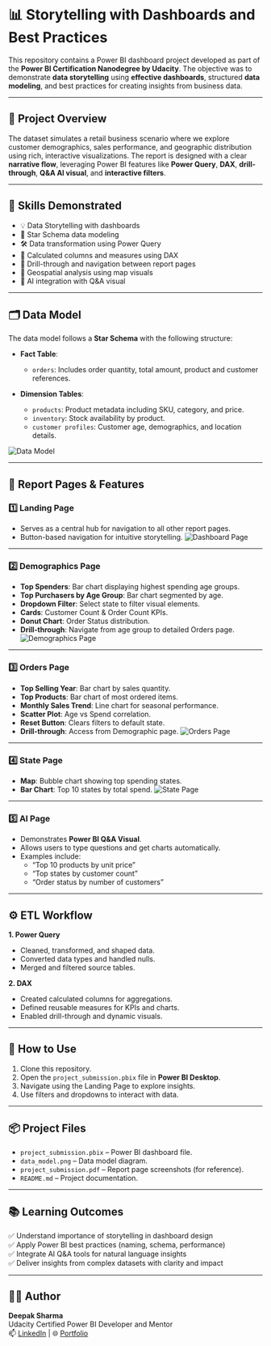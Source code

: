 # 📊 Storytelling with Dashboards and Best Practices

This repository contains a Power BI dashboard project developed as part of the **Power BI Certification Nanodegree by Udacity**. The objective was to demonstrate **data storytelling** using **effective dashboards**, structured **data modeling**, and best practices for creating insights from business data.

---

## 📁 Project Overview

The dataset simulates a retail business scenario where we explore customer demographics, sales performance, and geographic distribution using rich, interactive visualizations. The report is designed with a clear **narrative flow**, leveraging Power BI features like **Power Query**, **DAX**, **drill-through**, **Q&A AI visual**, and **interactive filters**.

---

## 🧠 Skills Demonstrated

- 💡 Data Storytelling with dashboards
- 🧩 Star Schema data modeling
- 🛠️ Data transformation using Power Query
- 📐 Calculated columns and measures using DAX
- 🧭 Drill-through and navigation between report pages
- 📍 Geospatial analysis using map visuals
- 🤖 AI integration with Q&A visual

---

## 🗂️ Data Model

The data model follows a **Star Schema** with the following structure:

- **Fact Table**:  
  - `orders`: Includes order quantity, total amount, product and customer references.

- **Dimension Tables**:  
  - `products`: Product metadata including SKU, category, and price.  
  - `inventory`: Stock availability by product.  
  - `customer profiles`: Customer age, demographics, and location details.

![Data Model](data_model.png)

---

## 📄 Report Pages & Features

### 1️⃣ Landing Page
- Serves as a central hub for navigation to all other report pages.
- Button-based navigation for intuitive storytelling.
![Dashboard Page](1_landing.png)
---

### 2️⃣ Demographics Page
- **Top Spenders**: Bar chart displaying highest spending age groups.
- **Top Purchasers by Age Group**: Bar chart segmented by age.
- **Dropdown Filter**: Select state to filter visual elements.
- **Cards**: Customer Count & Order Count KPIs.
- **Donut Chart**: Order Status distribution.
- **Drill-through**: Navigate from age group to detailed Orders page.
![Demographics Page](2_demogrpahics.png)

---

### 3️⃣ Orders Page
- **Top Selling Year**: Bar chart by sales quantity.
- **Top Products**: Bar chart of most ordered items.
- **Monthly Sales Trend**: Line chart for seasonal performance.
- **Scatter Plot**: Age vs Spend correlation.
- **Reset Button**: Clears filters to default state.
- **Drill-through**: Access from Demographic page.
![Orders Page](3orders.png)

---

### 4️⃣ State Page
- **Map**: Bubble chart showing top spending states.
- **Bar Chart**: Top 10 states by total spend.
![State Page](4states.png)

---

### 5️⃣ AI Page
- Demonstrates **Power BI Q&A Visual**.
- Allows users to type questions and get charts automatically.
- Examples include:
  - “Top 10 products by unit price”
  - “Top states by customer count”
  - “Order status by number of customers”

---

## ⚙️ ETL Workflow

**1. Power Query**
- Cleaned, transformed, and shaped data.
- Converted data types and handled nulls.
- Merged and filtered source tables.

**2. DAX**
- Created calculated columns for aggregations.
- Defined reusable measures for KPIs and charts.
- Enabled drill-through and dynamic visuals.

---

## 📌 How to Use

1. Clone this repository.
2. Open the `project_submission.pbix` file in **Power BI Desktop**.
3. Navigate using the Landing Page to explore insights.
4. Use filters and dropdowns to interact with data.

---

## 📦 Project Files

- `project_submission.pbix` – Power BI dashboard file.
- `data_model.png` – Data model diagram.
- `project_submission.pdf` – Report page screenshots (for reference).
- `README.md` – Project documentation.

---

## 📚 Learning Outcomes

✅ Understand importance of storytelling in dashboard design  
✅ Apply Power BI best practices (naming, schema, performance)  
✅ Integrate AI Q&A tools for natural language insights  
✅ Deliver insights from complex datasets with clarity and impact  

---

## 👨‍💻 Author

**Deepak Sharma**  
Udacity Certified Power BI Developer and Mentor  
📫 [LinkedIn](https://www.linkedin.com/in/deepak-sharma-58786aa0/) | 🌐 [Portfolio](https://github.com/deepaksharma1992)

